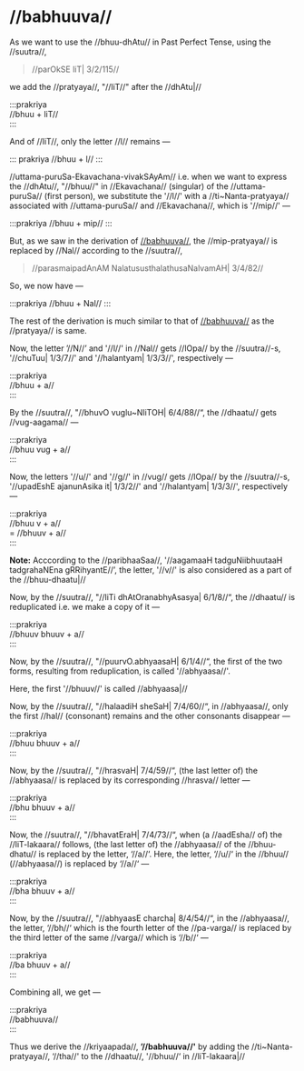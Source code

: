 # //babhuuva//

As we want to use the //bhuu-dhAtu// in Past Perfect Tense, using the //suutra//,

> //parOkSE liT| 3/2/115//

we add the //pratyaya//, "//liT//" after the //dhAtu|//

:::prakriya  
//bhuu + liT//  
:::

And of //liT//, only the letter //l// remains —

::: prakriya
//bhuu + l//
:::

//uttama-puruSa-Ekavachana-vivakSAyAm// i.e. when we want to express the //dhAtu//, "//bhuu//" in //Ekavachana// (singular) of the //uttama-puruSa// (first person), we substitute the '//l//' with a //ti~Nanta-pratyaya// associated with //uttama-puruSa// and //Ekavachana//, which is '//mip//' — 

:::prakriya
//bhuu + mip//
:::

But, as we saw in the derivation of [//babhuuva//](#/lsk/tinanta/bhuu/lit-1-1), the //mip-pratyaya// is replaced by //Nal// according to the //suutra//, 

> //parasmaipadAnAM NalatususthalathusaNalvamAH| 3/4/82//

So, we now have — 

:::prakriya
//bhuu + Nal//
:::

The rest of the derivation is much similar to that of [//babhuuva//](#/lsk/tinanta/bhuu/lit-1-1) as the //pratyaya// is same.

Now, the letter ’//N//’ and '//l//' in //Nal// gets //lOpa// by the //suutra//-s, '//chuTuu| 1/3/7//' and '//halantyam| 1/3/3//', respectively —

:::prakriya  
//bhuu + a//  
:::

By the //suutra//, "//bhuvO vuglu~NliTOH| 6/4/88//“, the //dhaatu// gets //vug-aagama// — 

:::prakriya  
//bhuu vug + a//  
:::

Now, the letters '//u//' and '//g//' in //vug// gets //lOpa// by the //suutra//-s, '//upadEshE ajanunAsika it| 1/3/2//' and '//halantyam| 1/3/3//', respectively —

:::prakriya  
//bhuu v + a//  
= //bhuuv + a//  
:::

**Note:** Acccording to the //paribhaaSaa//, '//aagamaaH tadguNiibhuutaaH tadgrahaNEna gRRihyantE//’, the letter, '//v//' is also considered as a part of the //bhuu-dhaatu|//

Now, by the //suutra//, "//liTi dhAtOranabhyAsasya| 6/1/8//“, the //dhaatu// is reduplicated i.e. we make a copy of it —

:::prakriya  
//bhuuv bhuuv + a//  
:::

Now, by the //suutra//, "//puurvO.abhyaasaH| 6/1/4//“, the first of the two forms, resulting from reduplication, is called '//abhyaasa//'.

Here, the first '//bhuuv//' is called //abhyaasa|//

Now, by the //suutra//, "//halaadiH sheSaH| 7/4/60//“, in //abhyaasa//, only the first //hal// (consonant) remains and the other consonants disappear — 

:::prakriya  
//bhuu bhuuv + a//  
:::

Now, by the //suutra//, "//hrasvaH| 7/4/59//“, (the last letter of) the //abhyaasa// is replaced by its corresponding //hrasva// letter — 

:::prakriya  
//bhu bhuuv + a//  
:::

Now, the //suutra//, "//bhavatEraH| 7/4/73//“, when (a //aadEsha// of) the //liT-lakaara// follows, (the last letter of) the //abhyaasa// of the //bhuu-dhatu// is replaced by the letter, ‘//a//‘. Here, the letter, ‘//u//‘ in the //bhuu// (//abhyaasa//) is replaced by ‘//a//‘ — 

:::prakriya  
//bha bhuuv + a//  
:::

Now, by the //suutra//, "//abhyaasE charcha| 8/4/54//“, in the //abhyaasa//, the letter, ‘//bh//‘ which is the fourth letter of the //pa-varga// is replaced by the third letter of the same //varga// which is ‘//b//‘ —

:::prakriya  
//ba bhuuv + a//  
:::

Combining all, we get —

:::prakriya  
//babhuuva//  
:::

Thus we derive the //kriyaapada//, **’//babhuuva//'** by adding the //ti~Nanta-pratyaya//, ‘//tha//' to the //dhaatu//, '//bhuu//‘ in //liT-lakaara|//

